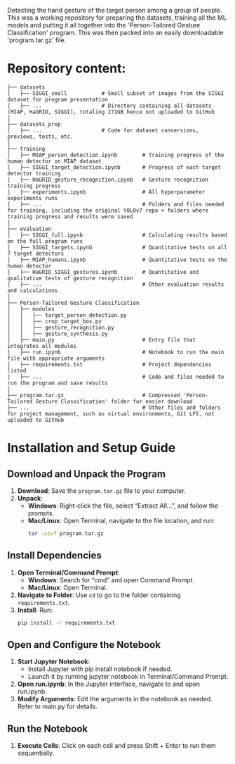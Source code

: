 Detecting the hand gesture of the target person among a group of people. This was a working repository for preparing the datasets, training all the ML models and putting it all together into the 'Person-Tailored Gesture Classification' program. This was then packed into an easily downloadable 'program.tar.gz' file. 

# Repository content:
```
├── datasets
│   ├── SIGGI_small           # Small subset of images from the SIGGI dataset for program presentation
│   ├── ...                   # Directory containing all datasets (MIAP, HaGRID, SIGGI), totaling 271GB hence not uploaded to GitHub
│
├── datasets_prep
│   ├── ...                   # Code for dataset conversions, previews, tests, etc.
│
├── training
│   ├── MIAP_person_detection.ipynb        # Training progress of the human detector on MIAP dataset
│   ├── SIGGI_target_detection.ipynb       # Progress of each target detector training
│   ├── HaGRID_gesture_recognition.ipynb   # Gesture recognition training progress
│   ├── experiments.ipynb                  # All hyperparameter experiments runs
│   ├── ...                                # Folders and files needed for training, including the original YOLOv7 repo + folders where training progress and results were saved
│
├── evaluation
│   ├── SIGGI_full.ipynb                   # Calculating results based on the full program runs
│   ├── SIGGI_targets.ipynb                # Quantitative tests on all 7 target detectors
│   ├── MIAP_humans.ipynb                  # Quantitative tests on the human detector
│   ├── HaGRID_SIGGI_gestures.ipynb        # Quantitative and qualitative tests of gesture recognition
│   ├── ...                                # Other evaluation results and calculations
│
├── Person-Tailored Gesture Classification
│   ├── modules
│   │   ├── target_person_detection.py
│   │   ├── crop_target_box.py
│   │   ├── gesture_recognition.py
│   │   ├── gesture_synthesis.py   
│   ├── main.py                            # Entry file that integrates all modules
│   ├── run.ipynb                          # Notebook to run the main file with appropriate arguments
│   ├── requirements.txt                   # Project dependencies listed
│   ├── ...                                # Code and files needed to run the program and save results
│
├── program.tar.gz                         # Compressed 'Person-Tailored Gesture Classification' folder for easier download
├── ...                                    # Other files and folders for project management, such as virtual environments, Git LFS, not uploaded to GitHub
```

# Installation and Setup Guide
## Download and Unpack the Program

1. **Download**: Save the `program.tar.gz` file to your computer.
2. **Unpack**:
   - **Windows**: Right-click the file, select “Extract All…”, and follow the prompts.
   - **Mac/Linux**: Open Terminal, navigate to the file location, and run:
     ```bash
     tar -xzvf program.tar.gz
     ```

## Install Dependencies

1. **Open Terminal/Command Prompt**:
   - **Windows**: Search for “cmd” and open Command Prompt.
   - **Mac/Linux**: Open Terminal.
2. **Navigate to Folder**: Use `cd` to go to the folder containing `requirements.txt`.
3. **Install**: Run:
   ```bash
   pip install -r requirements.txt

## Open and Configure the Notebook

1. **Start Jupyter Notebook**:
   - Install Jupyter with pip install notebook if needed.
   - Launch it by running jupyter notebook in Terminal/Command Prompt.
2. **Open run.ipynb**: In the Jupyter interface, navigate to and open run.ipynb.
3. **Modify Arguments**: Edit the arguments in the notebook as needed. Refer to main.py for details.

## Run the Notebook

1. **Execute Cells**: Click on each cell and press Shift + Enter to run them sequentially.

